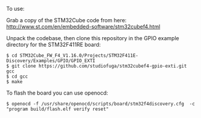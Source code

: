 To use:

Grab a copy of the STM32Cube code from here: http://www.st.com/en/embedded-software/stm32cubef4.html

Unpack the codebase, then clone this repository in the GPIO example directory for the STM32F411RE board:

```
$ cd STM32Cube_FW_F4_V1.16.0/Projects/STM32F411E-Discovery/Examples/GPIO/GPIO_EXTI
$ git clone https://github.com/studiofuga/stm32cubef4-gpio-exti.git gcc
$ cd gcc
$ make
```

To flash the board you can use openocd:

```
$ openocd -f /usr/share/openocd/scripts/board/stm32f4discovery.cfg  -c "program build/flash.elf verify reset"
```



